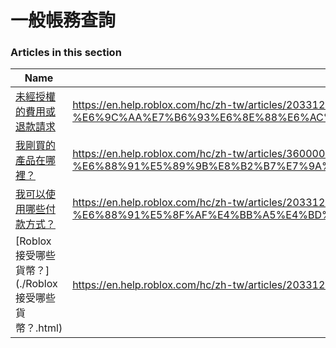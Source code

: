 # 一般帳務查詢  
### Articles in this section
Name|URL
-|-
[未經授權的費用或退款請求](./未經授權的費用或退款請求.html) |https://en.help.roblox.com/hc/zh-tw/articles/203312650-%E6%9C%AA%E7%B6%93%E6%8E%88%E6%AC%8A%E7%9A%84%E8%B2%BB%E7%94%A8%E6%88%96%E9%80%80%E6%AC%BE%E8%AB%8B%E6%B1%82
[我剛買的產品在哪裡？](./我剛買的產品在哪裡？.html) |https://en.help.roblox.com/hc/zh-tw/articles/360000230723-%E6%88%91%E5%89%9B%E8%B2%B7%E7%9A%84%E7%94%A2%E5%93%81%E5%9C%A8%E5%93%AA%E8%A3%A1-
[我可以使用哪些付款方式？](./我可以使用哪些付款方式？.html) |https://en.help.roblox.com/hc/zh-tw/articles/203312580-%E6%88%91%E5%8F%AF%E4%BB%A5%E4%BD%BF%E7%94%A8%E5%93%AA%E4%BA%9B%E4%BB%98%E6%AC%BE%E6%96%B9%E5%BC%8F-
[Roblox 接受哪些貨幣？](./Roblox 接受哪些貨幣？.html) |https://en.help.roblox.com/hc/zh-tw/articles/203312600-Roblox-%E6%8E%A5%E5%8F%97%E5%93%AA%E4%BA%9B%E8%B2%A8%E5%B9%A3-